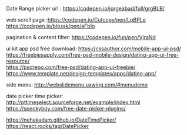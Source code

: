 Date Range picker url : https://codepen.io/jorgeabad/full/grgBLB/

web  scroll page :https://codepen.io/Cutcopy/pen/LpBPLe  https://codepen.io/blossk/pen/aFbIo


pagination & content filter: https://codepen.io/fun/pen/VjraNd


ui kit app psd free download: 
https://cssauthor.com/mobile-app-ui-psd/ 
https://freebiesupply.com/free-psd-mobile-design/dating-app-ui-free-resource/  
https://psdrepo.com/free-psd/dating-app-ui-freebie/  
https://www.template.net/design-templates/apps/dating-app/


side menu:
http://webslidemenu.uxwing.com/#menudemo

date picker time picker: http://pttimeselect.sourceforge.net/example/index.html   https://speckyboy.com/free-date-picker-plugins/

https://nehakadam.github.io/DateTimePicker/   https://react.rocks/tag/DatePicker



